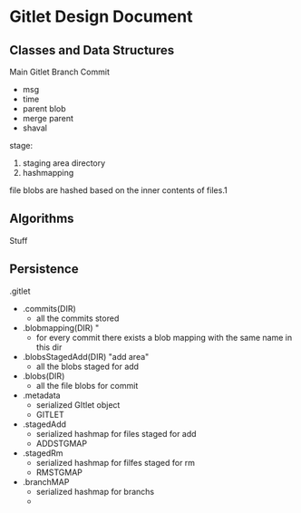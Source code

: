 # Gitlet Design Document

## Classes and Data Structures
Main
Gitlet
Branch
Commit
- msg
- time
- parent blob
- merge parent
- shaval

stage:

1. staging area directory
2. hashmapping


file blobs are hashed based on the inner contents of files.1



## Algorithms
Stuff



## Persistence

.gitlet
- .commits(DIR)
    - all the commits stored
- .blobmapping(DIR) "
  - for every commit there exists a blob mapping with the same name in this dir
- .blobsStagedAdd(DIR) "add area"
    - all the blobs staged for add
- .blobs(DIR)
  - all the file blobs for commit
- .metadata
  - serialized GItlet object
  - GITLET
- .stagedAdd
  - serialized hashmap for files staged for add
  - ADDSTGMAP
- .stagedRm
  - serialized hashmap for filfes staged for rm
  - RMSTGMAP
- .branchMAP
  - serialized hashmap for branchs
  - 
